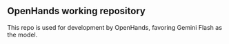 ## OpenHands working repository


This repo is used for development by OpenHands, favoring Gemini Flash as the model. 
